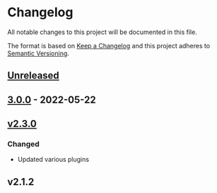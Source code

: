 # Changelog

All notable changes to this project will be documented in this file.

The format is based on [Keep a Changelog](https://keepachangelog.com/en/1.0.0/)
and this project adheres to [Semantic Versioning](https://semver.org/spec/v2.0.0.html).

## [Unreleased]

## [3.0.0] - 2022-05-22

## [v2.3.0]
### Changed
- Updated various plugins

## v2.1.2

[Unreleased]: https://github.com/cucumber/cucumber-parent/compare/v2.3.0...main
[3.0.0]: https://github.com/cucumber/cucumber-parent/compare/v2.3.0...main
[v2.3.0]: https://github.com/cucumber/cucumber-parent/compare/v2.1.2...v2.3.0
